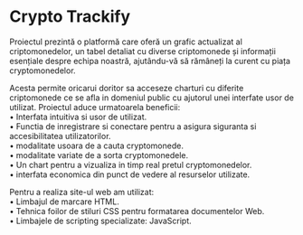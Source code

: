 # Crypto Trackify

Proiectul prezintă o platformă care oferă un grafic actualizat al criptomonedelor, un tabel detaliat cu diverse criptomonede și informații esențiale despre echipa noastră, ajutându-vă să rămâneți la curent cu piața cryptomonedelor.

Acesta permite oricarui doritor sa acceseze charturi cu diferite criptomonede ce se afla in domeniul public cu ajutorul unei interfate usor de utilizat.
Proiectul aduce urmatoarela beneficii:   
•	Interfata intuitiva si usor de utilizat.   
•	Functia de inregistrare si conectare pentru a asigura siguranta si accesibilitatea utilizatorilor.   
•	modalitate usoara de a cauta cryptomonede.   
•	modalitate variate de a sorta cryptomonedele.   
•	Un chart pentru a vizualiza in timp real pretul cryptomonedelor.   
•	interfata economica din punct de vedere al resurselor utilizate.

Pentru a realiza site-ul web am utilizat:   
•	Limbajul de marcare HTML.   
•	Tehnica foilor de stiluri CSS pentru formatarea documentelor Web.   
•	Limbajele de scripting specializate: JavaScript.
